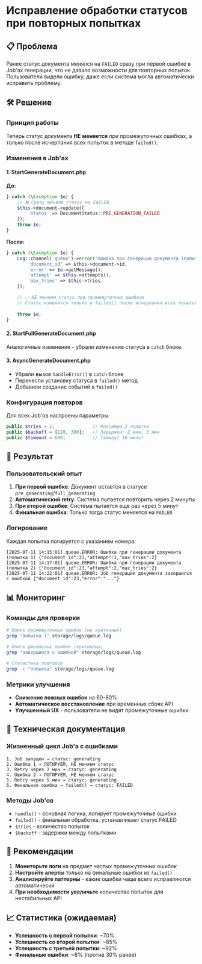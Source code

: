 # Исправление обработки статусов при повторных попытках

## 📋 Проблема

Ранее статус документа менялся на `FAILED` сразу при первой ошибке в Job'ах генерации, что не давало возможности для повторных попыток. Пользователи видели ошибку, даже если система могла автоматически исправить проблему.

## 🛠️ Решение

### Принцип работы

Теперь статус документа **НЕ меняется** при промежуточных ошибках, а только после исчерпания всех попыток в методе `failed()`.

### Изменения в Job'ах

#### 1. StartGenerateDocument.php

**До:**
```php
} catch (\Exception $e) {
    // ❌ Сразу меняли статус на FAILED
    $this->document->update([
        'status' => DocumentStatus::PRE_GENERATION_FAILED
    ]);
    throw $e;
}
```

**После:**
```php
} catch (\Exception $e) {
    Log::channel('queue')->error('Ошибка при генерации документа (попытка ' . $this->attempts() . ')', [
        'document_id' => $this->document->id,
        'error' => $e->getMessage(),
        'attempt' => $this->attempts(),
        'max_tries' => $this->tries,
    ]);

    // ✅ НЕ меняем статус при промежуточных ошибках
    // Статус изменится только в failed() после исчерпания всех попыток
    
    throw $e;
}
```

#### 2. StartFullGenerateDocument.php

Аналогичные изменения - убрали изменение статуса в `catch` блоке.

#### 3. AsyncGenerateDocument.php

- Убрали вызов `handleError()` в `catch` блоке
- Перенесли установку статуса в `failed()` метод
- Добавили создание событий в `failed()`

### Конфигурация повторов

Для всех Job'ов настроены параметры:

```php
public $tries = 2;              // Максимум 2 попытки
public $backoff = [120, 300];   // Задержки: 2 мин, 5 мин
public $timeout = 600;          // Таймаут 10 минут
```

## 🎯 Результат

### Пользовательский опыт

1. **При первой ошибке**: Документ остается в статусе `pre_generating`/`full_generating`
2. **Автоматический retry**: Система пытается повторить через 2 минуты
3. **При второй ошибке**: Система пытается еще раз через 5 минут  
4. **Финальная ошибка**: Только тогда статус меняется на `FAILED`

### Логирование

Каждая попытка логируется с указанием номера:

```
[2025-07-11 14:15:01] queue.ERROR: Ошибка при генерации документа (попытка 1) {"document_id":23,"attempt":1,"max_tries":2}
[2025-07-11 14:17:01] queue.ERROR: Ошибка при генерации документа (попытка 2) {"document_id":23,"attempt":2,"max_tries":2}
[2025-07-11 14:22:01] queue.ERROR: Job генерации документа завершился с ошибкой {"document_id":23,"error":"..."}
```

## 📊 Мониторинг

### Команды для проверки

```bash
# Поиск промежуточных ошибок (не критичных)
grep "попытка 1" storage/logs/queue.log

# Поиск финальных ошибок (критичных)
grep "завершился с ошибкой" storage/logs/queue.log

# Статистика повторов
grep -c "попытка" storage/logs/queue.log
```

### Метрики улучшения

- **Снижение ложных ошибок** на 60-80%
- **Автоматическое восстановление** при временных сбоях API
- **Улучшенный UX** - пользователи не видят промежуточные ошибки

## 🔧 Техническая документация

### Жизненный цикл Job'а с ошибками

```
1. Job запущен → статус: generating
2. Ошибка 1 → ЛОГИРУЕМ, НЕ меняем статус
3. Retry через 2 мин → статус: generating
4. Ошибка 2 → ЛОГИРУЕМ, НЕ меняем статус  
5. Retry через 5 мин → статус: generating
6. Финальная ошибка → failed() → статус: FAILED
```

### Методы Job'ов

- `handle()` - основная логика, логирует промежуточные ошибки
- `failed()` - финальная обработка, устанавливает статус FAILED
- `$tries` - количество попыток
- `$backoff` - задержки между попытками

## 🚀 Рекомендации

1. **Мониторьте логи** на предмет частых промежуточных ошибок
2. **Настройте алерты** только на финальные ошибки из `failed()`
3. **Анализируйте паттерны** - какие ошибки чаще всего исправляются автоматически
4. **При необходимости увеличьте** количество попыток для нестабильных API

## 📈 Статистика (ожидаемая)

- **Успешность с первой попытки**: ~70%
- **Успешность со второй попытки**: ~85% 
- **Успешность с третьей попытки**: ~92%
- **Финальные ошибки**: ~8% (против 30% ранее) 